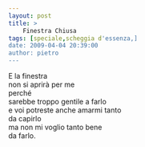 ```yaml
---
layout: post
title: >
    Finestra Chiusa
tags: [speciale,scheggia d'essenza,]
date: 2009-04-04 20:39:00
author: pietro
---
```

E la finestra<br/>non si aprirà per me<br/>perché<br/>sarebbe troppo gentile a farlo<br/>e voi potreste anche amarmi tanto<br/>da capirlo<br/>ma non mi voglio tanto bene<br/>da farlo.
